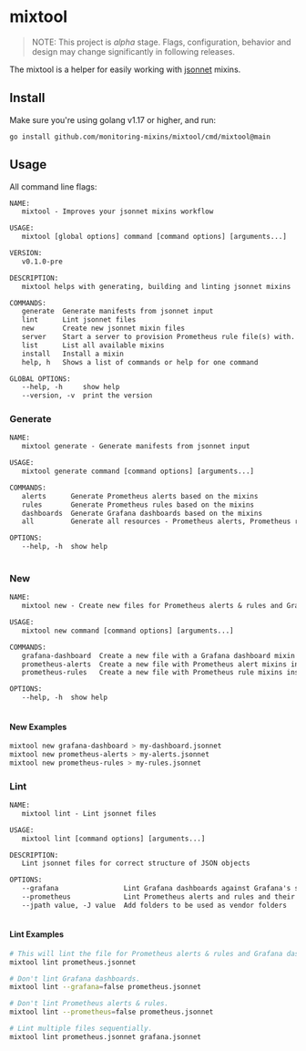 # mixtool

> NOTE: This project is *alpha* stage. Flags, configuration, behavior and design may change significantly in following releases.

The mixtool is a helper for easily working with [jsonnet](http://jsonnet.org/) mixins.

## Install

Make sure you're using golang v1.17 or higher, and run:

```
go install github.com/monitoring-mixins/mixtool/cmd/mixtool@main
```

## Usage

All command line flags:

[embedmd]:# (_output/help.txt)
```txt
NAME:
   mixtool - Improves your jsonnet mixins workflow

USAGE:
   mixtool [global options] command [command options] [arguments...]

VERSION:
   v0.1.0-pre

DESCRIPTION:
   mixtool helps with generating, building and linting jsonnet mixins

COMMANDS:
   generate  Generate manifests from jsonnet input
   lint      Lint jsonnet files
   new       Create new jsonnet mixin files
   server    Start a server to provision Prometheus rule file(s) with.
   list      List all available mixins
   install   Install a mixin
   help, h   Shows a list of commands or help for one command

GLOBAL OPTIONS:
   --help, -h     show help
   --version, -v  print the version
```

### Generate
[embedmd]:# (_output/help-generate.txt)
```txt
NAME:
   mixtool generate - Generate manifests from jsonnet input

USAGE:
   mixtool generate command [command options] [arguments...]

COMMANDS:
   alerts      Generate Prometheus alerts based on the mixins
   rules       Generate Prometheus rules based on the mixins
   dashboards  Generate Grafana dashboards based on the mixins
   all         Generate all resources - Prometheus alerts, Prometheus rules and Grafana dashboards

OPTIONS:
   --help, -h  show help
   
```

### New

[embedmd]:# (_output/help-new.txt)
```txt
NAME:
   mixtool new - Create new files for Prometheus alerts & rules and Grafana dashboards as jsonnet mixin

USAGE:
   mixtool new command [command options] [arguments...]

COMMANDS:
   grafana-dashboard  Create a new file with a Grafana dashboard mixin inside
   prometheus-alerts  Create a new file with Prometheus alert mixins inside
   prometheus-rules   Create a new file with Prometheus rule mixins inside

OPTIONS:
   --help, -h  show help
   
```

#### New Examples

```bash
mixtool new grafana-dashboard > my-dashboard.jsonnet
mixtool new prometheus-alerts > my-alerts.jsonnet
mixtool new prometheus-rules > my-rules.jsonnet
```

### Lint

[embedmd]:# (_output/help-lint.txt)
```txt
NAME:
   mixtool lint - Lint jsonnet files

USAGE:
   mixtool lint [command options] [arguments...]

DESCRIPTION:
   Lint jsonnet files for correct structure of JSON objects

OPTIONS:
   --grafana                Lint Grafana dashboards against Grafana's schema
   --prometheus             Lint Prometheus alerts and rules and their given expressions
   --jpath value, -J value  Add folders to be used as vendor folders
   
```

#### Lint Examples

```bash
# This will lint the file for Prometheus alerts & rules and Grafana dashboards.
mixtool lint prometheus.jsonnet

# Don't lint Grafana dashboards.
mixtool lint --grafana=false prometheus.jsonnet

# Don't lint Prometheus alerts & rules.
mixtool lint --prometheus=false prometheus.jsonnet

# Lint multiple files sequentially.
mixtool lint prometheus.jsonnet grafana.jsonnet
```
